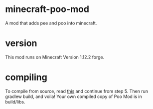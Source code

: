 # minecraft-poo-mod
A mod that adds pee and poo into minecraft.

# version
This mod runs on Minecraft Version 1.12.2 forge.

# compiling
To compile from source,
read [this](https://mcforge.readthedocs.io/en/1.12.x/gettingstarted/)
and continue from step 5.
Then run gradlew build, and voila! Your own compiled copy of Poo Mod
is in build/libs.